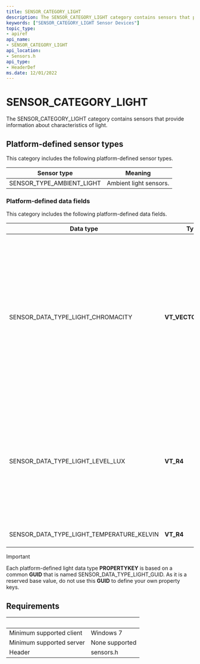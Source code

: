 ```yaml
---
title: SENSOR_CATEGORY_LIGHT
description: The SENSOR_CATEGORY_LIGHT category contains sensors that provide information about characteristics of light.
keywords: ["SENSOR_CATEGORY_LIGHT Sensor Devices"]
topic_type:
- apiref
api_name:
- SENSOR_CATEGORY_LIGHT
api_location:
- Sensors.h
api_type:
- HeaderDef
ms.date: 12/01/2022
---
```


# SENSOR_CATEGORY_LIGHT

The SENSOR_CATEGORY_LIGHT category contains sensors that provide information about characteristics of light.

## Platform-defined sensor types

This category includes the following platform-defined sensor types.

| Sensor type | Meaning |
|---|---|
| SENSOR_TYPE_AMBIENT_LIGHT | Ambient light sensors. |

### Platform-defined data fields

This category includes the following platform-defined data fields.

| Data type | Type | Meaning |
|---|---|---|
| SENSOR_DATA_TYPE_LIGHT_CHROMACITY | **VT_VECTOR\|VT_UI1** | Chromaticity as a counted array of float values.</br></br>Data for vector types is always serialized as VT_UI1 (an array of unsigned, one-byte characters). This data field must contain each value as an IEEE four-byte real value (VT_R4). |
| SENSOR_DATA_TYPE_LIGHT_LEVEL_LUX | **VT_R4** | Illuminance level, in lux.</br></br>Note that device drivers need to also handle this data field with a type of VT_UI4. (This requirement exists for light sensors manufactured before Windows 8.) |
| SENSOR_DATA_TYPE_LIGHT_TEMPERATURE_KELVIN | **VT_R4** | Color temperature, in kelvin. |

> [!IMPORTANT]
> Each platform-defined light data type **PROPERTYKEY** is based on a common **GUID** that is named SENSOR_DATA_TYPE_LIGHT_GUID. As it is a reserved base value, do not use this **GUID** to define your own property keys.

## Requirements

| &nbsp; | &nbsp; |
|---|---|
| Minimum supported client | Windows 7 |
| Minimum supported server | None supported |
| Header | sensors.h |
